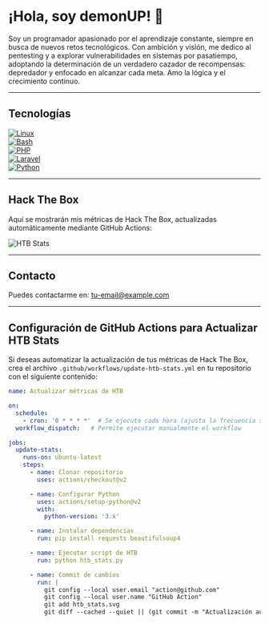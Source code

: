 # ¡Hola, soy demonUP! 👋

Soy un programador apasionado por el aprendizaje constante, siempre en busca de nuevos retos tecnológicos. Con ambición y visión, me dedico al pentesting y a explorar vulnerabilidades en sistemas por pasatiempo, adoptando la determinación de un verdadero cazador de recompensas: depredador y enfocado en alcanzar cada meta. Amo la lógica y el crecimiento continuo.

---

## Tecnologías

[![Linux](https://img.shields.io/badge/Linux-FCC624?logo=linux&logoColor=black&style=for-the-badge)](https://www.linux.org)  
[![Bash](https://img.shields.io/badge/Bash-4EAA25?logo=gnu-bash&logoColor=white&style=for-the-badge)](https://www.gnu.org/software/bash/)  
[![PHP](https://img.shields.io/badge/PHP-777BB4?logo=php&logoColor=white&style=for-the-badge)](https://www.php.net)  
[![Laravel](https://img.shields.io/badge/Laravel-FF2D20?logo=laravel&logoColor=white&style=for-the-badge)](https://laravel.com)  
[![Python](https://img.shields.io/badge/Python-3776AB?logo=python&logoColor=white&style=for-the-badge)](https://www.python.org)

---

## Hack The Box

Aquí se mostrarán mis métricas de Hack The Box, actualizadas automáticamente mediante GitHub Actions:

![HTB Stats](htb_stats.svg)
<!-- Asegúrate de configurar el script y la acción para actualizar este archivo -->

---

## Contacto

Puedes contactarme en: [tu-email@example.com](mailto:tu-email@example.com)

---

## Configuración de GitHub Actions para Actualizar HTB Stats

Si deseas automatizar la actualización de tus métricas de Hack The Box, crea el archivo `.github/workflows/update-htb-stats.yml` en tu repositorio con el siguiente contenido:

```yaml
name: Actualizar métricas de HTB

on:
  schedule:
    - cron: '0 * * * *'  # Se ejecuta cada hora (ajusta la frecuencia según necesites)
  workflow_dispatch:   # Permite ejecutar manualmente el workflow

jobs:
  update-stats:
    runs-on: ubuntu-latest
    steps:
      - name: Clonar repositorio
        uses: actions/checkout@v2

      - name: Configurar Python
        uses: actions/setup-python@v2
        with:
          python-version: '3.x'

      - name: Instalar dependencias
        run: pip install requests beautifulsoup4

      - name: Ejecutar script de HTB
        run: python htb_stats.py

      - name: Commit de cambios
        run: |
          git config --local user.email "action@github.com"
          git config --local user.name "GitHub Action"
          git add htb_stats.svg
          git diff --cached --quiet || (git commit -m "Actualización automática de métricas HTB" && git push)
